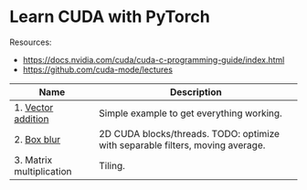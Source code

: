 # Learn CUDA with PyTorch

Resources:

- https://docs.nvidia.com/cuda/cuda-c-programming-guide/index.html
- https://github.com/cuda-mode/lectures

Name | Description
-----|-------------
1\. [Vector addition](1_vector_addition/) | Simple example to get everything working.
2\. [Box blur](2_box_blur/) | 2D CUDA blocks/threads. TODO: optimize with separable filters, moving average.
3\. Matrix multiplication | Tiling.
